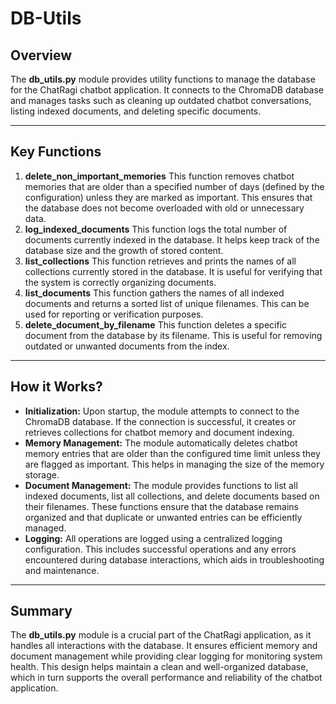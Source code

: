 # DB-Utils

## Overview

The **db_utils.py** module provides utility functions to manage the database for the ChatRagi chatbot application. It connects to the ChromaDB database and manages tasks such as cleaning up outdated chatbot conversations, listing indexed documents, and deleting specific documents.

---
## Key Functions

1. **delete_non_important_memories**
	This function removes chatbot memories that are older than a specified number of days (defined by the configuration) unless they are marked as important. This ensures that the database does not become overloaded with old or unnecessary data.
2. **log_indexed_documents**
	This function logs the total number of documents currently indexed in the database. It helps keep track of the database size and the growth of stored content.
3. **list_collections**
	This function retrieves and prints the names of all collections currently stored in the database. It is useful for verifying that the system is correctly organizing documents.
4. **list_documents**
	This function gathers the names of all indexed documents and returns a sorted list of unique filenames. This can be used for reporting or verification purposes.
5. **delete_document_by_filename**
	This function deletes a specific document from the database by its filename. This is useful for removing outdated or unwanted documents from the index.

---
## How it Works?

- **Initialization:**
	Upon startup, the module attempts to connect to the ChromaDB database. If the connection is successful, it creates or retrieves collections for chatbot memory and document indexing.
- **Memory Management:**
	The module automatically deletes chatbot memory entries that are older than the configured time limit unless they are flagged as important. This helps in managing the size of the memory storage.
- **Document Management:**
	The module provides functions to list all indexed documents, list all collections, and delete documents based on their filenames. These functions ensure that the database remains organized and that duplicate or unwanted entries can be efficiently managed.
- **Logging:**
	All operations are logged using a centralized logging configuration. This includes successful operations and any errors encountered during database interactions, which aids in troubleshooting and maintenance.

---
## Summary

The **db_utils.py** module is a crucial part of the ChatRagi application, as it handles all interactions with the database. It ensures efficient memory and document management while providing clear logging for monitoring system health. This design helps maintain a clean and well-organized database, which in turn supports the overall performance and reliability of the chatbot application.


